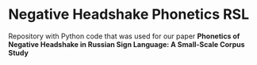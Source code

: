 # Negative Headshake Phonetics RSL
Repository with Python code that was used for our paper 
**Phonetics of Negative Headshake in Russian Sign Language: A Small-Scale Corpus Study** 

